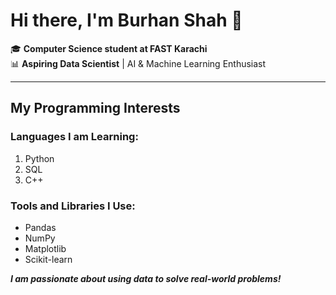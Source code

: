  
# Hi there, I'm Burhan Shah 👋

🎓 **Computer Science student at FAST Karachi**  
📊 **Aspiring Data Scientist** | AI & Machine Learning Enthusiast  

---

## My Programming Interests

### Languages I am Learning:
1. Python
2. SQL
3. C++

### Tools and Libraries I Use:
- Pandas
- NumPy
- Matplotlib
- Scikit-learn

**_I am passionate about using data to solve real-world problems!_**
